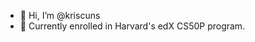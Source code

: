 - 👋 Hi, I’m @kriscuns
- 👀 Currently enrolled in Harvard's edX CS50P program.

<!---
kriscuns/kriscuns is a ✨ special ✨ repository because its `README.md` (this file) appears on your GitHub profile.
You can click the Preview link to take a look at your changes.
--->
